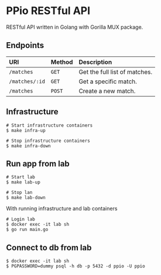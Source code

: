 # PPio RESTful API

RESTful API written in Golang with Gorilla MUX package.

## Endpoints

| URI            | Method | Description                   |
|:---------------|:-------|:------------------------------|
| `/matches`     | `GET`  | Get the full list of matches. |
| `/matches/:id` | `GET`  | Get a specific match.         |
| `/matches`     | `POST` | Create a new match.           |

## Infrastructure

```shell
# Start infrastructure containers
$ make infra-up

# Stop infrastructure containers
$ make infra-down
```

## Run app from lab

```shell
# Start lab
$ make lab-up

# Stop lan
$ make lab-down
```

With running infrastructure and lab containers
```shell
# Login lab
$ docker exec -it lab sh
$ go run main.go
```

## Connect to db from lab

```shell
$ docker exec -it lab sh
$ PGPASSWORD=dummy psql -h db -p 5432 -d ppio -U ppio
```